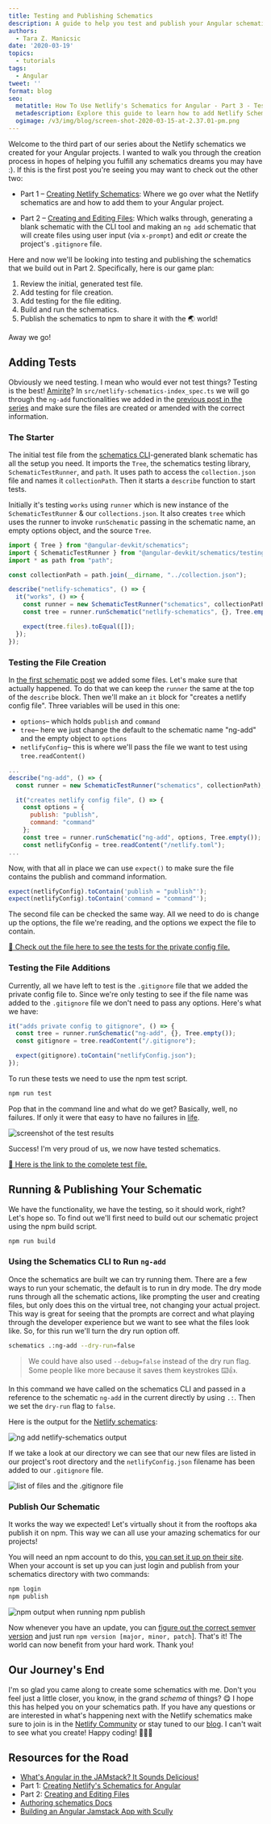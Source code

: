 ```yaml
---
title: Testing and Publishing Schematics
description: A guide to help you test and publish your Angular schematics.
authors:
  - Tara Z. Manicsic
date: '2020-03-19'
topics:
  - tutorials
tags:
  - Angular
tweet: ''
format: blog
seo:
  metatitle: How To Use Netlify's Schematics for Angular - Part 3 - Testing and Publishing Schematics
  metadescription: Explore this guide to learn how to add Netlify Schematics to your Angular project. In this third part of this series, learn to easily test and publish the schematics to npm.
  ogimage: /v3/img/blog/screen-shot-2020-03-15-at-2.37.01-pm.png
---
```

Welcome to the third part of our series about the Netlify schematics we created for your Angular projects. I wanted to walk you through the creation process in hopes of helping you fulfill any schematics dreams you may have :). If this is the first post you're seeing you may want to check out the other two:

- Part 1 – [Creating Netlify Schematics](https://www.netlify.com/blog/2020/03/15/creating-netlifys-schematics-for-angular/?utm_source=blog&utm_medium=test-and-publish_tzm&utm_campaign=devex): Where we go over what the Netlify schematics are and how to add them to your Angular project.

- Part 2 – [Creating and Editing Files](https://www.netlify.com/blog/2020/03/18/creating-and-editing-files-with-angular-schematics/?utm_source=blog&utm_medium=test-and-publish_tzm&utm_campaign=devex): Which walks through, generating a blank schematic with the CLI tool and making an `ng add` schematic that will create files using user input (via `x-prompt`) and edit _or_ create the project's `.gitignore` file.

Here and now we'll be looking into testing and publishing the schematics that we build out in Part 2. Specifically, here is our game plan:

1. Review the initial, generated test file.
2. Add testing for file creation.
3. Add testing for the file editing.
4. Build and run the schematics.
5. Publish the schematics to npm to share it with the 🌏 world!

Away we go!

## Adding Tests

Obviously we need testing. I mean who would ever not test things? Testing is the best! [Amirite](https://thumbs.gfycat.com/UnrealisticRashApe-size_restricted.gif)? In `src/netlify-schematics-index_spec.ts` we will go through the `ng-add` functionalities we added in the [previous post in the series](https://www.netlify.com/blog/2020/03/18/creating-and-editing-files-with-angular-schematics/?utm_source=blog&utm_medium=create-netlify-schematics_tzm&utm_campaign=devex) and make sure the files are created or amended with the correct information.

### The Starter

The initial test file from the [schematics CLI](https://www.npmjs.com/package/@angular-devkit/schematics-cli)-generated blank schematic has all the setup you need. It imports the `Tree`, the schematics testing library, `SchematicTestRunner`, and `path`. It uses path to access the `collection.json` file and names it `collectionPath`. Then it starts a `describe` function to start tests.

Initially it's testing `works` using `runner` which is new instance of the `SchematicTestRunner` & our `collections.json`. It also creates `tree` which uses the runner to invoke `runSchematic` passing in the schematic name, an empty options object, and the source `Tree`.

```js
import { Tree } from "@angular-devkit/schematics";
import { SchematicTestRunner } from "@angular-devkit/schematics/testing";
import * as path from "path";

const collectionPath = path.join(__dirname, "../collection.json");

describe("netlify-schematics", () => {
  it("works", () => {
    const runner = new SchematicTestRunner("schematics", collectionPath);
    const tree = runner.runSchematic("netlify-schematics", {}, Tree.empty());

    expect(tree.files).toEqual([]);
  });
});
```

### Testing the File Creation

In [the first schematic post](https://www.netlify.com/blog/2020/03/18/creating-and-editing-files-with-angular-schematics/?utm_source=blog&utm_medium=create-netlify-schematics_tzm&utm_campaign=devex) we added some files. Let's make sure that actually happened. To do that we can keep the `runner` the same at the top of the `describe` block. Then we'll make an `it` block for "creates a netlify config file". Three variables will be used in this one:

- `options`– which holds `publish` and `command`
- `tree`– here we just change the default to the schematic name "ng-add" and the empty object to `options`
- `netlifyConfig`– this is where we'll pass the file we want to test using `tree.readContent()`

```js
...
describe("ng-add", () => {
  const runner = new SchematicTestRunner("schematics", collectionPath);

  it("creates netlify config file", () => {
    const options = {
      publish: "publish",
      command: "command"
    };
    const tree = runner.runSchematic("ng-add", options, Tree.empty());
    const netlifyConfig = tree.readContent("/netlify.toml");
...
```

Now, with that all in place we can use `expect()` to make sure the file contains the publish and command information.

```js
expect(netlifyConfig).toContain('publish = "publish"');
expect(netlifyConfig).toContain('command = "command"');
```

The second file can be checked the same way. All we need to do is change up the options, the file we're reading, and the options we expect the file to contain.

[🐙 Check out the file here to see the tests for the private config file.](https://github.com/tzmanics/netlify-schematics/blob/591409f5d989222611f761a27b0b4d250abe14cf/src/netlify-schematics/index_spec.ts#L22)

### Testing the File Additions

Currently, all we have left to test is the `.gitignore` file that we added the private config file to. Since we're only testing to see if the file name was added to the `.gitignore` file we don't need to pass any options. Here's what we have:

```js
it("adds private config to gitignore", () => {
  const tree = runner.runSchematic("ng-add", {}, Tree.empty());
  const gitignore = tree.readContent("/.gitignore");

  expect(gitignore).toContain("netlifyConfig.json");
});
```

To run these tests we need to use the npm test script.

```bash
npm run test
```

Pop that in the command line and what do we get? Basically, well, no failures. If only it were that easy to have no failures in [life](https://media2.giphy.com/media/Oc4SL1hIIgk0M/giphy.gif?cid=790b7611b85bb9c17463d1685e2271cca0d9b431514f12fd&rid=giphy.gif).

![screenshot of the test results](https://res.cloudinary.com/dzkoxrsdj/image/upload/v1584297639/Screen_Shot_2020-03-15_at_2.37.01_PM_kxdagk.jpg)

Success! I'm very proud of us, we now have tested schematics.

[🐙 Here is the link to the complete test file.](https://github.com/tzmanics/netlify-schematics/blob/master/src/netlify-schematics/index_spec.ts#L22)

## Running & Publishing Your Schematic

We have the functionality, we have the testing, so it should work, right? Let's hope so. To find out we'll first need to build out our schematic project using the npm build script.

```bash
npm run build
```

### Using the Schematics CLI to Run `ng-add`

Once the schematics are built we can try running them. There are a few ways to run your schematic, the default is to run in dry mode. The dry mode runs through all the schematic actions, like prompting the user and creating files, but only does this on the virtual tree, not changing your actual project. This way is great for seeing that the prompts are correct and what playing through the developer experience but we want to see what the files look like. So, for this run we'll turn the dry run option off.

```bash
schematics .:ng-add --dry-run=false
```

> We could have also used `--debug=false` instead of the dry run flag. Some people like more because it saves them keystrokes ⌨️👍.

In this command we have called on the schematics CLI and passed in a reference to the schematic `ng-add` in the current directly by using `.:`. Then we set the `dry-run` flag to `false`.

Here is the output for the [Netlify schematics](https://github.com/tzmanics/netlify-schematics):

![ng add netlify-schematics output](https://res.cloudinary.com/dzkoxrsdj/image/upload/v1584591508/Screen_Shot_2020-03-19_at_12.16.51_AM_gztmit.jpg)

If we take a look at our directory we can see that our new files are listed in our project's root directory and the `netlifyConfig.json` filename has been added to our `.gitignore` file.

![list of files and the .gitignore file](https://res.cloudinary.com/dzkoxrsdj/image/upload/v1584590747/Screen_Shot_2020-03-19_at_12.01.50_AM_o5z8l7.jpg)

### Publish Our Schematic

It works the way we expected! Let's virtually shout it from the rooftops aka publish it on npm. This way we can all use your amazing schematics for our projects!

You will need an npm account to do this, [you can set it up on their site](https://www.npmjs.com/signup). When your account is set up you can just login and publish from your schematics directory with two commands:

```bash
npm login
npm publish
```

![npm output when running npm publish](https://res.cloudinary.com/dzkoxrsdj/image/upload/v1584310391/Screen_Shot_2020-03-15_at_6.10.19_PM_ivspse.jpg)

Now whenever you have an update, you can [figure out the correct semver version](https://semver.org/) and just run `npm version [major, minor, patch`]. That's it! The world can now benefit from your hard work. Thank you!

## Our Journey's End

I'm so glad you came along to create some schematics with me. Don't you feel just a little closer, you know, in the grand _schema_ of things? 😋 I hope this has helped you on your schematics path. If you have any questions or are interested in what's happening next with the Netlify schematics make sure to join is in the [Netlify Community](https://community.netlify.com/?utm_source=blog&utm_medium=test-and-publish_tzm&utm_campaign=devex) or stay tuned to our [blog](https://www.netlify.com/blog?utm_source=blog&utm_medium=test-and-publish_tzm&utm_campaign=devex). I can't wait to see what you create! Happy coding! 👩🏻‍💻

## Resources for the Road

- [What's Angular in the JAMstack? It Sounds Delicious!](https://www.netlify.com/blog/2019/10/30/whats-angular-in-the-jamstack-it-sounds-delicious/??utm_source=blog&utm_medium=create-editing-files_tzm&utm_campaign=devex)
- Part 1: [Creating Netlify's Schematics for Angular](https://www.netlify.com/blog/2020/03/15/creating-netlifys-schematics-for-angular/?utm_source=blog&utm_medium=create-editing-files_tzm&utm_campaign=devex)
- Part 2: [Creating and Editing Files](https://www.netlify.com/blog/2020/03/18/creating-and-editing-files-with-angular-schematics/?utm_source=blog&utm_medium=test-and-publish_tzm&utm_campaign=devex)
- [Authoring schematics Docs](https://angular.io/guide/schematics-authoring)
- [Building an Angular Jamstack App with Scully](https://www.netlify.com/blog/2019/12/17/building-an-angular-jamstack-app-with-scully/?utm_source=blog&utm_medium=create-editing-files_tzm&utm_campaign=devex)
